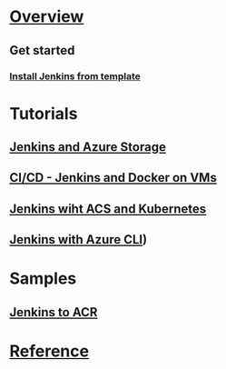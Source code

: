 # [Overview](index.md)
## Get started
### [Install Jenkins from template](https://azuremarketplace.microsoft.com/marketplace/apps/azure-oss.jenkins)
# Tutorials
## [Jenkins and Azure Storage](/azure/storage/storage-java-jenkins-continuous-integration-solution.md)
## [CI/CD - Jenkins and Docker on VMs](/azure/virtual-machines/linux/tutorial-jenkins-github-docker-cicd.md)
## [Jenkins wiht ACS and Kubernetes](/azure/container-service/container-service-kubernetes-jenkins.md)
## [Jenkins with Azure CLI](TODOArticle.md))
# Samples 
## [Jenkins to ACR](https://github.com/Azure/azure-quickstart-templates/tree/master/201-jenkins-acr)
# [Reference](https://plugins.jenkins.io/azure-vm-agents)
